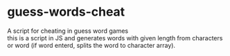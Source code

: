 # guess-words-cheat
A script for cheating in guess word games  
this is a script in JS and generates words with given length from characters or word (if word enterd, splits the word to character array).
